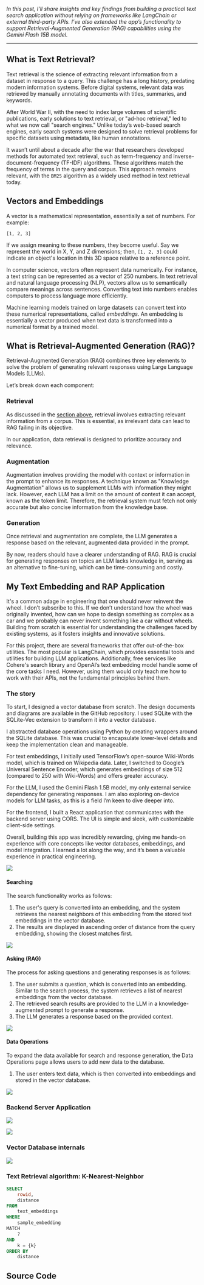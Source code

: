 <!--
.. title: Learnings from Embeddings and Retrieval Augmentated Generation
.. slug: learnings-from-embeddings-and-retrieval-augmentated-generation
.. date: 2024-11-30 12:53:55 UTC+05:30
.. tags:genai
.. category: Artificial Intelligence
.. link:
.. description: Here is the summary of insights I've gained after building a practical text search app using vector embedding and RAG without using frameworks or external APIs.
.. type: text
-->

_In this post, I’ll share insights and key findings from building a practical text search application without relying on frameworks like LangChain or external third-party APIs. I’ve also extended the app’s functionality to support Retrieval-Augmented Generation (RAG) capabilities using the Gemini Flash 15B model._

---

## What is Text Retrieval?

Text retrieval is the science of extracting relevant information from a dataset in response to a query. This challenge has a long history, predating modern information systems. Before digital systems, relevant data was retrieved by manually annotating documents with titles, summaries, and keywords.

After World War II, with the need to index large volumes of scientific publications, early solutions to text retrieval, or "ad-hoc retrieval," led to what we now call "search engines." Unlike today’s web-based search engines, early search systems were designed to solve retrieval problems for specific datasets using metadata, like human annotations.

It wasn’t until about a decade after the war that researchers developed methods for automated text retrieval, such as term-frequency and inverse-document-frequency (TF-IDF) algorithms. These algorithms match the frequency of terms in the query and corpus. This approach remains relevant, with the `BM25` algorithm as a widely used method in text retrieval today.

## Vectors and Embeddings

A vector is a mathematical representation, essentially a set of numbers. For example:

`[1, 2, 3]`

If we assign meaning to these numbers, they become useful. Say we represent the world in X, Y, and Z dimensions; then, `[1, 2, 3]` could indicate an object's location in this 3D space relative to a reference point.

In computer science, vectors often represent data numerically. For instance, a text string can be represented as a vector of 250 numbers. In text retrieval and natural language processing (NLP), vectors allow us to semantically compare meanings across sentences. Converting text into numbers enables computers to process language more efficiently.

Machine learning models trained on large datasets can convert text into these numerical representations, called _embeddings_. An embedding is essentially a vector produced when text data is transformed into a numerical format by a trained model.

## What is Retrieval-Augmented Generation (RAG)?

Retrieval-Augmented Generation (RAG) combines three key elements to solve the problem of generating relevant responses using Large Language Models (LLMs).

Let’s break down each component:

### Retrieval

As discussed in the [section above](#what-is-text-retrieval), retrieval involves extracting relevant information from a corpus. This is essential, as irrelevant data can lead to RAG failing in its objective.

In our application, data retrieval is designed to prioritize accuracy and relevance.

### Augmentation

Augmentation involves providing the model with context or information in the prompt to enhance its responses. A technique known as "Knowledge Augmentation" allows us to supplement LLMs with information they might lack. However, each LLM has a limit on the amount of context it can accept, known as the token limit. Therefore, the retrieval system must fetch not only accurate but also concise information from the knowledge base.

### Generation

Once retrieval and augmentation are complete, the LLM generates a response based on the relevant, augmented data provided in the prompt.

By now, readers should have a clearer understanding of RAG. RAG is crucial for generating responses on topics an LLM lacks knowledge in, serving as an alternative to fine-tuning, which can be time-consuming and costly.

## My Text Embedding and RAP Application

It's a common adage in engineering that one should never reinvent the wheel. I don’t subscribe to this. If we don’t understand how the wheel was originally invented, how can we hope to design something as complex as a car and we probably can never invent something like a car without wheels. Building from scratch is essential for understanding the challenges faced by existing systems, as it fosters insights and innovative solutions.

For this project, there are several frameworks that offer out-of-the-box utilities. The most popular is LangChain, which provides essential tools and utilities for building LLM applications. Additionally, free services like Cohere's search library and OpenAI’s text embedding model handle some of the core tasks I need. However, using them would only teach me how to work with their APIs, not the fundamental principles behind them.

### The story

To start, I designed a vector database from scratch. The design documents and diagrams are available in the GitHub repository. I used SQLite with the SQLite-Vec extension to transform it into a vector database.

I abstracted database operations using Python by creating wrappers around the SQLite database. This was crucial to encapsulate lower-level details and keep the implementation clean and manageable.

For text embeddings, I initially used TensorFlow’s open-source Wiki-Words model, which is trained on Wikipedia data. Later, I switched to Google’s Universal Sentence Encoder, which generates embeddings of size 512 (compared to 250 with Wiki-Words) and offers greater accuracy.

For the LLM, I used the Gemini Flash 1.5B model, my only external service dependency for generating responses. I am also exploring on-device models for LLM tasks, as this is a field I’m keen to dive deeper into.

For the frontend, I built a React application that communicates with the backend server using CORS. The UI is simple and sleek, with customizable client-side settings.

Overall, building this app was incredibly rewarding, giving me hands-on experience with core concepts like vector databases, embeddings, and model integration. I learned a lot along the way, and it’s been a valuable experience in practical engineering.

![](/images/learnings_from_text_embeddings_RAG.jpg)

#### Searching

The search functionality works as follows:

1. The user's query is converted into an embedding, and the system retrieves the nearest neighbors of this embedding from the stored text embeddings in the vector database.
2. The results are displayed in ascending order of distance from the query embedding, showing the closest matches first.

<!-- ![](/images/search.png) -->

![](/images/search_results.png)

#### Asking (RAG)

The process for asking questions and generating responses is as follows:

1. The user submits a question, which is converted into an embedding. Similar to the search process, the system retrieves a list of nearest embeddings from the vector database.
2. The retrieved search results are provided to the LLM in a knowledge-augmented prompt to generate a response.
3. The LLM generates a response based on the provided context.

![](/images/ask_results.png)

#### Data Operations

To expand the data available for search and response generation, the Data Operations page allows users to add new data to the database.

1. The user enters text data, which is then converted into embeddings and stored in the vector database.

![](/images/data_operations.png)

### Backend Server Application

![](/images/insomnia_output.png)

![](/images/insomnia_output_2.png)

### Vector Database internals

![](/images/vector_database_structure.png)

### Text Retrieval algorithm: K-Nearest-Neighbor

```sql
SELECT
    rowid,
    distance
FROM
    text_embeddings
WHERE
    sample_embedding
MATCH
    ?
AND
    k = {k}
ORDER BY
    distance
```

## Source Code

